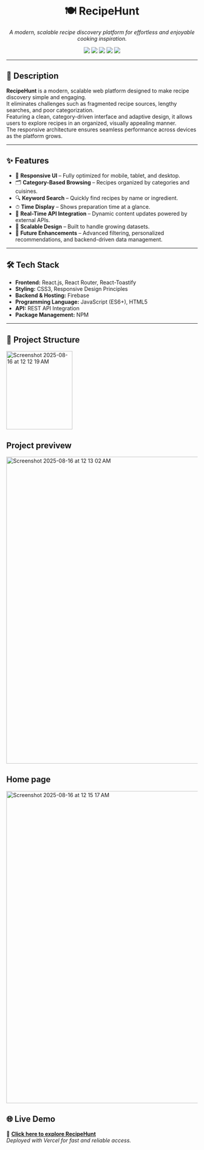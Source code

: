 <h1 align="center">🍽️ RecipeHunt</h1>
<p align="center">
  <em>A modern, scalable recipe discovery platform for effortless and enjoyable cooking inspiration.</em>
</p>

<p align="center">
  <img src="https://img.shields.io/badge/React.js-61DBFB?style=for-the-badge&logo=react&logoColor=white"/>
  <img src="https://img.shields.io/badge/JavaScript-ES6+-yellow?style=for-the-badge&logo=javascript&logoColor=black"/>
  <img src="https://img.shields.io/badge/Firebase-FFCA28?style=for-the-badge&logo=firebase&logoColor=black"/>
  <img src="https://img.shields.io/badge/REST%20API-009688?style=for-the-badge"/>
  <img src="https://img.shields.io/badge/CSS3-1572B6?style=for-the-badge&logo=css3&logoColor=white"/>
</p>

---

## 📖 Description
**RecipeHunt** is a modern, scalable web platform designed to make recipe discovery simple and engaging.  
It eliminates challenges such as fragmented recipe sources, lengthy searches, and poor categorization.  
Featuring a clean, category-driven interface and adaptive design, it allows users to explore recipes in an organized, visually appealing manner.  
The responsive architecture ensures seamless performance across devices as the platform grows.

---

## ✨ Features
- 📱 **Responsive UI** – Fully optimized for mobile, tablet, and desktop.
- 🗂 **Category-Based Browsing** – Recipes organized by categories and cuisines.
- 🔍 **Keyword Search** – Quickly find recipes by name or ingredient.
- ⏱ **Time Display** – Shows preparation time at a glance.
- 🔄 **Real-Time API Integration** – Dynamic content updates powered by external APIs.
- 🚀 **Scalable Design** – Built to handle growing datasets.
- 🔮 **Future Enhancements** – Advanced filtering, personalized recommendations, and backend-driven data management.

---

## 🛠 Tech Stack
- **Frontend:** React.js, React Router, React-Toastify
- **Styling:** CSS3, Responsive Design Principles
- **Backend & Hosting:** Firebase
- **Programming Language:** JavaScript (ES6+), HTML5
- **API:** REST API Integration
- **Package Management:** NPM

---


## 📂 Project Structure
<img width="174" height="206" alt="Screenshot 2025-08-16 at 12 12 19 AM" src="https://github.com/user-attachments/assets/e23ed58e-7b7a-40b3-b3d7-8327314cd13e" />

## Project previvew
<img width="1510" height="807" alt="Screenshot 2025-08-16 at 12 13 02 AM" src="https://github.com/user-attachments/assets/db9c588b-0376-4af2-8b40-d67d9b843627" />

## Home page
<img width="1512" height="821" alt="Screenshot 2025-08-16 at 12 15 17 AM" src="https://github.com/user-attachments/assets/b9c1932c-2b9e-4548-9de3-3970882dead5" />

## 🌐 Live Demo
🔗 **[Click here to explore RecipeHunt](https://capstone-2-chi.vercel.app/home)**  
_Deployed with Vercel for fast and reliable access._


